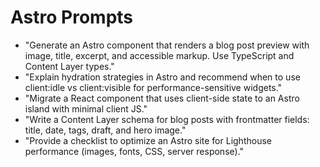 # Astro Prompts

- "Generate an Astro component that renders a blog post preview with image, title, excerpt, and accessible markup. Use TypeScript and Content Layer types."
- "Explain hydration strategies in Astro and recommend when to use client:idle vs client:visible for performance-sensitive widgets."
- "Migrate a React component that uses client-side state to an Astro island with minimal client JS."
- "Write a Content Layer schema for blog posts with frontmatter fields: title, date, tags, draft, and hero image."
- "Provide a checklist to optimize an Astro site for Lighthouse performance (images, fonts, CSS, server response)."